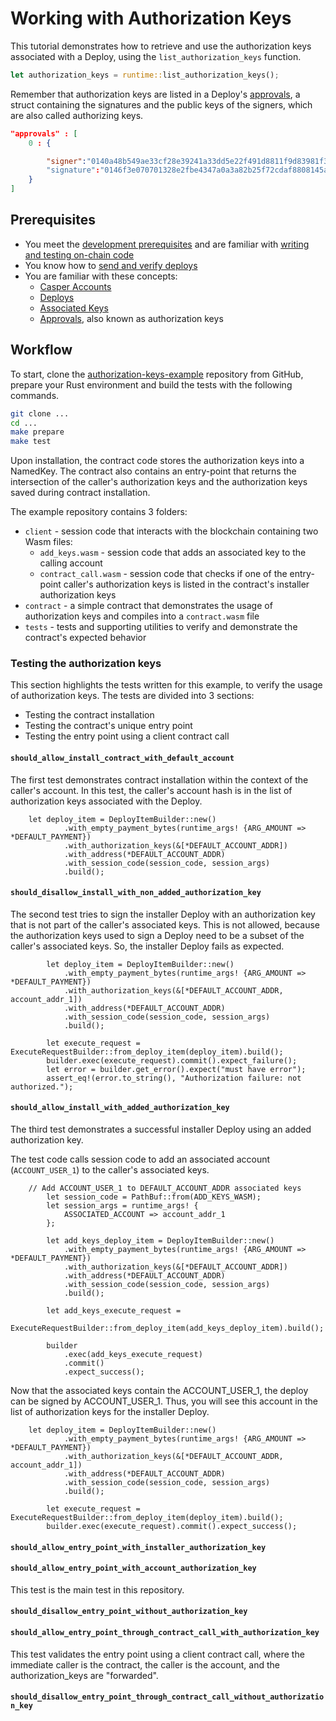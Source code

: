# Working with Authorization Keys

This tutorial demonstrates how to retrieve and use the authorization keys associated with a Deploy, using the `list_authorization_keys` function. <!-- TODO add link to docs.rs when 1.5 ships. --> 

```rust
let authorization_keys = runtime::list_authorization_keys();
```

Remember that authorization keys are listed in a Deploy's [approvals](../../concepts/serialization-standard.md#serialization-standard-deploy), a struct containing the signatures and the public keys of the signers, which are also called authorizing keys.

```json
"approvals" : [
	0 : {

		"signer":"0140a48b549ae33cf28e39241a33dd5e22f491d8811f9d83981f3549d418e06da0"
		"signature":"0146f3e070701328e2fbe4347a0a3a82b25f72cdaf8808145a60af5dadc6601efd02806d70a4da24db7a2f74360a6331171a6023f3c81a47d122403d87b409e80a"
	}
]
```

## Prerequisites

- You meet the [development prerequisites](../../developers/prerequisites.md) and are familiar with [writing and testing on-chain code](/writing-contracts/)
- You know how to [send and verify deploys](../../developers/dapps/sending-deploys.md)
- You are familiar with these concepts:
   - [Casper Accounts](https://docs.casperlabs.io/concepts/serialization-standard/#serialization-standard-account) 
   - [Deploys](https://docs.casperlabs.io/concepts/serialization-standard/#serialization-standard-deploy)
   - [Associated Keys](https://docs.casperlabs.io/concepts/serialization-standard/#associatedkey)
   - [Approvals](https://docs.casperlabs.io/concepts/serialization-standard/#approval), also known as authorization keys

## Workflow

To start, clone the [authorization-keys-example](https://github.com/casper-ecosystem/authorization-keys-example/) repository from GitHub, prepare your Rust environment and build the tests with the following commands.

```bash
git clone ...
cd ...
make prepare
make test
```

Upon installation, the contract code stores the authorization keys into a NamedKey. The contract also contains an entry-point that returns the intersection of the caller's authorization keys and the authorization keys saved during contract installation.

The example repository contains 3 folders:
- `client` - session code that interacts with the blockchain containing two Wasm files:
   - `add_keys.wasm` - session code that adds an associated key to the calling account
   - `contract_call.wasm` - session code that checks if one of the entry-point caller's authorization keys is listed in the contract's installer authorization keys
- `contract` - a simple contract that demonstrates the usage of authorization keys and compiles into a `contract.wasm` file
- `tests` - tests and supporting utilities to verify and demonstrate the contract's expected behavior

### Testing the authorization keys

This section highlights the tests written for this example, to verify the usage of authorization keys. The tests are divided into 3 sections:
* Testing the contract installation
* Testing the contract's unique entry point
* Testing the entry point using a client contract call


#### `should_allow_install_contract_with_default_account`

The first test demonstrates contract installation within the context of the caller's account. In this test, the caller's account hash is in the list of authorization keys associated with the Deploy.
<!-- TODO add link to Github integration_tests.rs#L28 -->

```
	let deploy_item = DeployItemBuilder::new()
            .with_empty_payment_bytes(runtime_args! {ARG_AMOUNT => *DEFAULT_PAYMENT})
            .with_authorization_keys(&[*DEFAULT_ACCOUNT_ADDR])
            .with_address(*DEFAULT_ACCOUNT_ADDR)
            .with_session_code(session_code, session_args)
            .build();

```

#### `should_disallow_install_with_non_added_authorization_key`

The second test tries to sign the installer Deploy with an authorization key that is not part of the caller's associated keys. This is not allowed, because the authorization keys used to sign a Deploy need to be a subset of the caller's associated keys. So, the installer Deploy fails as expected.
<!-- TODO add link to Github integration_tests.rs#L57 -->

```
        let deploy_item = DeployItemBuilder::new()
            .with_empty_payment_bytes(runtime_args! {ARG_AMOUNT => *DEFAULT_PAYMENT})
            .with_authorization_keys(&[*DEFAULT_ACCOUNT_ADDR, account_addr_1])
            .with_address(*DEFAULT_ACCOUNT_ADDR)
            .with_session_code(session_code, session_args)
            .build();

        let execute_request = ExecuteRequestBuilder::from_deploy_item(deploy_item).build();
        builder.exec(execute_request).commit().expect_failure();
        let error = builder.get_error().expect("must have error");
        assert_eq!(error.to_string(), "Authorization failure: not authorized.");

```

#### `should_allow_install_with_added_authorization_key`

The third test demonstrates a successful installer Deploy using an added authorization key. <!-- TODO add link to Github integration_tests.rs#L83 -->

The test code calls session code to add an associated account (`ACCOUNT_USER_1`) to the caller's associated keys.

```
	// Add ACCOUNT_USER_1 to DEFAULT_ACCOUNT_ADDR associated keys
        let session_code = PathBuf::from(ADD_KEYS_WASM);
        let session_args = runtime_args! {
            ASSOCIATED_ACCOUNT => account_addr_1
        };

        let add_keys_deploy_item = DeployItemBuilder::new()
            .with_empty_payment_bytes(runtime_args! {ARG_AMOUNT => *DEFAULT_PAYMENT})
            .with_authorization_keys(&[*DEFAULT_ACCOUNT_ADDR])
            .with_address(*DEFAULT_ACCOUNT_ADDR)
            .with_session_code(session_code, session_args)
            .build();

        let add_keys_execute_request =
            ExecuteRequestBuilder::from_deploy_item(add_keys_deploy_item).build();

        builder
            .exec(add_keys_execute_request)
            .commit()
            .expect_success();

```

Now that the associated keys contain the ACCOUNT_USER_1, the deploy can be signed by ACCOUNT_USER_1. Thus, you will see this account in the list of authorization keys for the installer Deploy. <!-- Line 191 -->


```
	let deploy_item = DeployItemBuilder::new()
            .with_empty_payment_bytes(runtime_args! {ARG_AMOUNT => *DEFAULT_PAYMENT})
            .with_authorization_keys(&[*DEFAULT_ACCOUNT_ADDR, account_addr_1])
            .with_address(*DEFAULT_ACCOUNT_ADDR)
            .with_session_code(session_code, session_args)
            .build();

        let execute_request = ExecuteRequestBuilder::from_deploy_item(deploy_item).build();
        builder.exec(execute_request).commit().expect_success();
```

#### `should_allow_entry_point_with_installer_authorization_key`

#### `should_allow_entry_point_with_account_authorization_key`

This test is the main test in this repository. 

#### `should_disallow_entry_point_without_authorization_key`

#### `should_allow_entry_point_through_contract_call_with_authorization_key`

This test validates the entry point using a client contract call, where the immediate caller is the contract, the caller is the account, and the authorization_keys are "forwarded".


#### `should_disallow_entry_point_through_contract_call_without_authorization_key`

